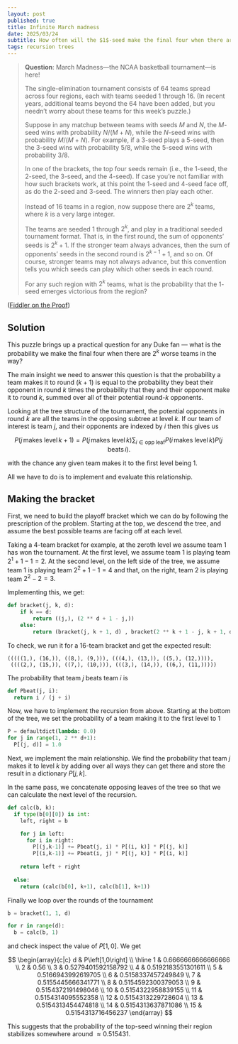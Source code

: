 ```yaml
---
layout: post
published: true
title: Infinite March madness
date: 2025/03/24
subtitle: How often will the $1$-seed make the final four when there are $2^k$ teams in their region?
tags: recursion trees
---
```


>**Question**: March Madness—the NCAA basketball tournament—is here!
>
>The single-elimination tournament consists of $64$ teams spread across four regions, each with teams seeded $1$ through $16.$ (In recent years, additional teams beyond the $64$ have been added, but you needn’t worry about these teams for this week’s puzzle.)
>
>Suppose in any matchup between teams with seeds $M$ and $N,$ the $M$-seed wins with probability $N/(M+N),$ while the $N$-seed wins with probability $M/(M+N).$ For example, if a $3$-seed plays a $5$-seed, then the $3$-seed wins with probability $5/8,$ while the $5$-seed wins with probability $3/8.$
>
>In one of the brackets, the top four seeds remain (i.e., the $1$-seed, the $2$-seed, the $3$-seed, and the $4$-seed). If case you’re not familiar with how such brackets work, at this point the $1$-seed and $4$-seed face off, as do the $2$-seed and $3$-seed. The winners then play each other.
>
>Instead of $16$ teams in a region, now suppose there are $2^k$ teams, where $k$ is a very large integer.
>
>The teams are seeded $1$ through $2^k$, and play in a traditional seeded tournament format. That is, in the first round, the sum of opponents’ seeds is $2^k+1.$ If the stronger team always advances, then the sum of opponents’ seeds in the second round is $2^{k−1}+1$, and so on. Of course, stronger teams may not always advance, but this convention tells you which seeds can play which other seeds in each round.
>
>For any such region with $2^k$ teams, what is the probability that the $1$-seed emerges victorious from the region?

<!--more-->

([Fiddler on the Proof](URL))

## Solution

This puzzle brings up a practical question for any Duke fan — what is the probability we make the final four when there are $2^k$ worse teams in the way?

The main insight we need to answer this question is that the probability a team makes it to round $(k+1)$ is equal to the probability they beat their opponent in round $k$ times the probability that they and their opponent make it to round $k$, summed over all of their potential round-$k$ opponents.

Looking at the tree structure of the tournament, the potential opponents in round $k$ are all the teams in the opposing subtree at level $k$. If our team of interest is team $j$, and their opponents are indexed by $i$ then this gives us

$$ P(j\,\text{makes level}\, k+1) = P(j\,\text{makes level}\,k)\sum_{i\in\text{opp leaf}} P(i\,\text{makes level}\, k)P(j\,\text{beats}\, i). $$

with the chance any given team makes it to the first level being $1$.

All we have to do is to implement and evaluate this relationship.

## Making the bracket

First, we need to build the playoff bracket which we can do by following the prescription of the problem. Starting at the top, we descend the tree, and assume the best possible teams are facing off at each level. 

Taking a $4$-team bracket for example, at the zeroth level we assume team $1$ has won the tournament. At the first level, we assume team $1$ is playing team $2^1 + 1 - 1 = 2.$ At the second level, on the left side of the tree, we assume team $1$ is playing team $2^2+1-1 = 4$ and that, on the right, team $2$ is playing team $2^2 - 2 = 3.$ 

Implementing this, we get:

```python
def bracket(j, k, d):
    if k == d:
        return ((j,), (2 ** d + 1 - j,))
    else:
        return (bracket(j, k + 1, d) , bracket(2 ** k + 1 - j, k + 1, d))
```

To check, we run it for a $16$-team bracket and get the expected result:

```
(((((1,), (16,)), ((8,), (9,))), (((4,), (13,)), ((5,), (12,)))),
 ((((2,), (15,)), ((7,), (10,))), (((3,), (14,)), ((6,), (11,)))))
```

The probability that team $j$ beats team $i$ is 

```python
def Pbeat(j, i):
  return i / (j + i)
```

Now, we have to implement the recursion from above. Starting at the bottom of the tree, we set the probability of a team making it to the first level to $1$

```python
P = defaultdict(lambda: 0.0)
for j in range(1, 2 ** d+1):
  P[(j, d)] = 1.0
```

Next, we implement the main relationship. We find the probability that team $j$ makes it to level $k$ by adding over all ways they can get there and store the result in a dictionary $P\left[j, k\right]$.

In the same pass, we concatenate opposing leaves of the tree so that we can calculate the next level of the recursion. 

```python
def calc(b, k):
  if type(b[0][0]) is int:
    left, right = b

    for j in left:
      for i in right:
        P[(j,k-1)] += Pbeat(j, i) * P[(i, k)] * P[(j, k)]
        P[(i,k-1)] += Pbeat(i, j) * P[(j, k)] * P[(i, k)]
    
    return left + right
  
  else:
    return (calc(b[0], k+1), calc(b[1], k+1))
```

Finally we loop over the rounds of the tournament

```python
b = bracket(1, 1, d)

for r in range(d):
  b = calc(b, 1)
```

and check inspect the value of $P\left[1,0\right].$ We get

$$
\begin{array}{c|c}
d & P\left[1,0\right] \\ \hline
1  & 0.6666666666666666  \\
2  & 0.56 \\
3  & 0.5279401592158792 \\
4  & 0.5192183551301611 \\
5  & 0.5166943992619705 \\
6  & 0.5158337457249849 \\
7  & 0.5155445666341771 \\
8  & 0.5154592300379053 \\
9  & 0.5154372191498046 \\
10 & 0.5154322958839155 \\
11 & 0.5154314095552358 \\
12 & 0.5154313229728604 \\
13 & 0.5154313454474818 \\
14 & 0.5154313637871086 \\
15 & 0.5154313716456237
\end{array}
$$

This suggests that the probability of the top-seed winning their region stabilizes somewhere around $\approx 0.515431.$

<br>
